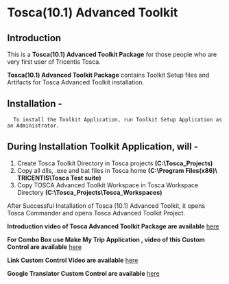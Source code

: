 # Tosca(10.1) Advanced Toolkit

## Introduction

   This is a **Tosca(10.1) Advanced Toolkit Package** for those people who are very first user of Tricentis Tosca.

   **Tosca(10.1) Advanced Toolkit Package** contains Toolkit Setup files and Artifacts for Tosca Advanced Toolkit installation.

## Installation -
        
      To install the Toolkit Application, run Toolkit Setup Application as an Administrator.
   
## During Installation Toolkit Application, will -

 1. Create Tosca Toolkit Directory in Tosca projects **(C:\Tosca_Projects)**
 2. Copy all dlls, .exe and bat files in Tosca home **(C:\Program Files(x86)\ TRICENTIS\Tosca Test suite)**
 3. Copy TOSCA Advanced Toolkit Workspace in Tosca Workspace Directory **(C:\Tosca_Projects\Tosca_Workspaces)**
 
   After Successful Installation of Tosca (10.1) Advanced Toolkit, it opens Tosca Commander and opens
Tosca Advanced Toolkit Project.

   **Introduction video of Tosca Advanced Toolkit Package are available** [here](https://youtu.be/KT0V7Zs0Vi4)
   
   **For Combo Box use Make My Trip Application , video of this Custom Control are available** [here](https://youtu.be/qUhCJtykU74)
   
   **Link Custom Control Video are available** [here](https://youtu.be/-tQoH294Tu0)
   
   **Google Translator Custom Control are available** [here](https://youtu.be/CV_JlvoToxE)
